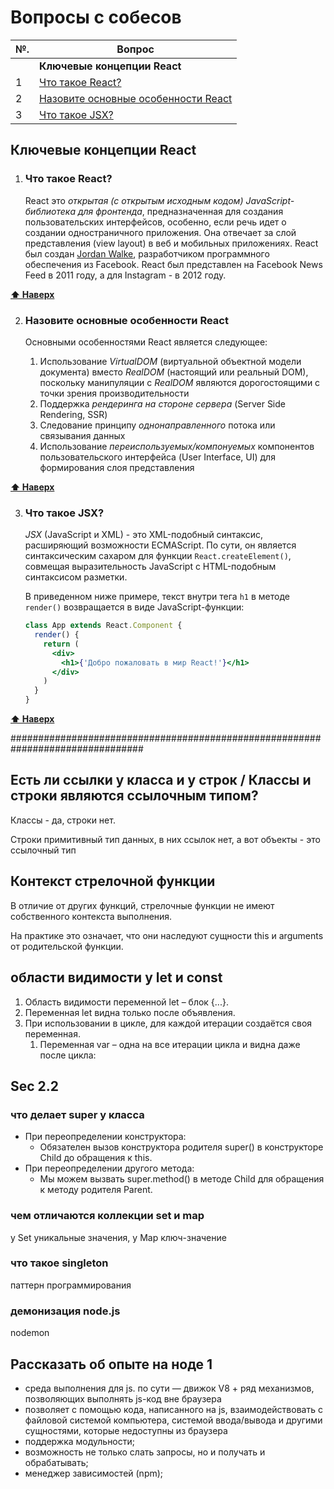 # Вопросы с собесов

<a name="top"></a>

| №. | Вопрос |
| -- | - |
|   | **Ключевые концепции React** |
|1 | [Что такое React?](#1) |
|2 | [Назовите основные особенности React](#2) |
|3 | [Что такое JSX?](#3) |

<a name="questions"></a>

## Ключевые концепции React

1. ### <a name="1"></a> Что такое React?

    React это *открытая (с открытым исходным кодом) JavaScript-библиотека для фронтенда*, предназначенная для создания пользовательских интерфейсов, особенно, если речь идет о создании одностраничного приложения. Она отвечает за слой представления (view layout) в веб и мобильных приложениях. React был создан [Jordan Walke](https://github.com/jordwalke), разработчиком программного обеспечения из Facebook. React был представлен на Facebook News Feed в 2011 году, а для Instagram - в 2012 году.

  **[⬆ Наверх](#top)**

2. ### <a name="2"></a> Назовите основные особенности React

    Основными особенностями React является следующее:

    1. Использование *VirtualDOM* (виртуальной объектной модели документа) вместо *RealDOM* (настоящий или реальный DOM), поскольку манипуляции с *RealDOM* являются дорогостоящими с точки зрения производительности
    2. Поддержка *рендеринга на стороне сервера* (Server Side Rendering, SSR)
    3. Следование принципу *однонаправленного* потока или связывания данных
    4. Использование *переиспользуемых/компонуемых* компонентов пользовательского интерфейса (User Interface, UI) для формирования слоя представления

  **[⬆ Наверх](#top)**

3. ### <a name="3"></a> Что такое JSX?

    *JSX* (JavaScript и XML) - это XML-подобный синтаксис, расширяющий возможности ECMAScript. По сути, он является синтаксическим сахаром для функции `React.createElement()`, совмещая выразительность JavaScript с HTML-подобным синтаксисом разметки.

    В приведенном ниже примере, текст внутри тега `h1` в методе `render()` возвращается в виде JavaScript-функции:

    ```jsx harmony
    class App extends React.Component {
      render() {
        return (
          <div>
            <h1>{'Добро пожаловать в мир React!'}</h1>
          </div>
        )
      }
    }
    ```

  **[⬆ Наверх](#top)**

################################################################################

## Есть ли ссылки у класса и у строк / Классы и строки являются ссылочным типом?

Классы - да, строки нет.

Строки примитивный тип данных, в них ссылок нет, а вот объекты - это ссылочный тип

## Контекст стрелочной функции

В отличие от других функций, стрелочные функции не имеют собственного контекста выполнения.

На практике это означает, что они наследуют сущности this и arguments от родительской функции.

## области видимости у let и const

1. Область видимости переменной let – блок {...}.
2. Переменная let видна только после объявления.
3. При использовании в цикле, для каждой итерации создаётся своя переменная.
    1. Переменная var – одна на все итерации цикла и видна даже после цикла:

## Sec 2.2

### что делает super у класса

- При переопределении конструктора:
  - Обязателен вызов конструктора родителя super() в конструкторе Child до обращения к this.
- При переопределении другого метода:
  - Мы можем вызвать super.method() в методе Child для обращения к методу родителя Parent.

### чем отличаются коллекции set и map

у Set уникальные значения, у Map ключ-значение

### что такое singleton

паттерн программирования

### демонизация node.js

nodemon

## Рассказать об опыте на ноде 1

- среда выполнения для js. по сути — движок V8 + ряд механизмов, позволяющих выполнять js-код вне браузера
- позволяет с помощью кода, написанного на js, взаимодействовать с файловой системой компьютера, системой ввода/вывода и другими сущностями, которые недоступны из браузера
- поддержка модульности;
- возможность не только слать запросы, но и получать и обрабатывать;
- менеджер зависимостей (npm);
